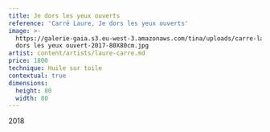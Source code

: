 ```yaml
---
title: Je dors les yeux ouverts
reference: 'Carré Laure, Je dors les yeux ouverts'
image: >-
  https://galerie-gaia.s3.eu-west-3.amazonaws.com/tina/uploads/carre-laure/galerie-gaia-carre-laure-je
  dors les yeux ouvert-2017-80X80cm.jpg
artist: content/artists/laure-carre.md
price: 1800
technique: Huile sur toile
contextual: true
dimensions:
  height: 80
  width: 80
---
```


2018
